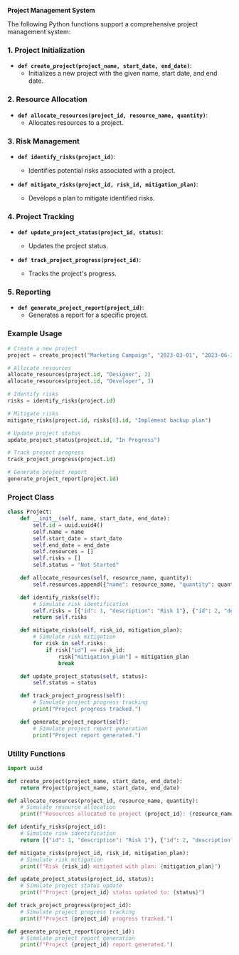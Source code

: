 **Project Management System**

The following Python functions support a comprehensive project management system:

### **1. Project Initialization**

- **`def create_project(project_name, start_date, end_date)`**:
  - Initializes a new project with the given name, start date, and end date.

### **2. Resource Allocation**

- **`def allocate_resources(project_id, resource_name, quantity)`**:
  - Allocates resources to a project.

### **3. Risk Management**

- **`def identify_risks(project_id)`**:
  - Identifies potential risks associated with a project.

- **`def mitigate_risks(project_id, risk_id, mitigation_plan)`**:
  - Develops a plan to mitigate identified risks.

### **4. Project Tracking**

- **`def update_project_status(project_id, status)`**:
  - Updates the project status.

- **`def track_project_progress(project_id)`**:
  - Tracks the project's progress.

### **5. Reporting**

- **`def generate_project_report(project_id)`**:
  - Generates a report for a specific project.

### **Example Usage**

```python
# Create a new project
project = create_project("Marketing Campaign", "2023-03-01", "2023-06-30")

# Allocate resources
allocate_resources(project.id, "Designer", 2)
allocate_resources(project.id, "Developer", 3)

# Identify risks
risks = identify_risks(project.id)

# Mitigate risks
mitigate_risks(project.id, risks[0].id, "Implement backup plan")

# Update project status
update_project_status(project.id, "In Progress")

# Track project progress
track_project_progress(project.id)

# Generate project report
generate_project_report(project.id)
```

### **Project Class**

```python
class Project:
    def __init__(self, name, start_date, end_date):
        self.id = uuid.uuid4()
        self.name = name
        self.start_date = start_date
        self.end_date = end_date
        self.resources = []
        self.risks = []
        self.status = "Not Started"

    def allocate_resources(self, resource_name, quantity):
        self.resources.append({"name": resource_name, "quantity": quantity})

    def identify_risks(self):
        # Simulate risk identification
        self.risks = [{"id": 1, "description": "Risk 1"}, {"id": 2, "description": "Risk 2"}]
        return self.risks

    def mitigate_risks(self, risk_id, mitigation_plan):
        # Simulate risk mitigation
        for risk in self.risks:
            if risk["id"] == risk_id:
                risk["mitigation_plan"] = mitigation_plan
                break

    def update_project_status(self, status):
        self.status = status

    def track_project_progress(self):
        # Simulate project progress tracking
        print("Project progress tracked.")

    def generate_project_report(self):
        # Simulate project report generation
        print("Project report generated.")
```

### **Utility Functions**

```python
import uuid

def create_project(project_name, start_date, end_date):
    return Project(project_name, start_date, end_date)

def allocate_resources(project_id, resource_name, quantity):
    # Simulate resource allocation
    print(f"Resources allocated to project {project_id}: {resource_name} ({quantity})")

def identify_risks(project_id):
    # Simulate risk identification
    return [{"id": 1, "description": "Risk 1"}, {"id": 2, "description": "Risk 2"}]

def mitigate_risks(project_id, risk_id, mitigation_plan):
    # Simulate risk mitigation
    print(f"Risk {risk_id} mitigated with plan: {mitigation_plan}")

def update_project_status(project_id, status):
    # Simulate project status update
    print(f"Project {project_id} status updated to: {status}")

def track_project_progress(project_id):
    # Simulate project progress tracking
    print(f"Project {project_id} progress tracked.")

def generate_project_report(project_id):
    # Simulate project report generation
    print(f"Project {project_id} report generated.")
```